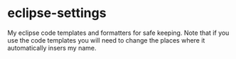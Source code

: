 eclipse-settings
================

My eclipse code templates and formatters for safe keeping.
Note that if you use the code templates you will need to change the places where it automatically insers my name.
